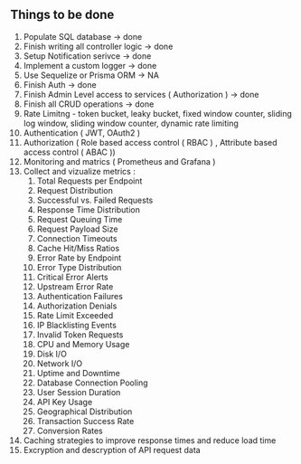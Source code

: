 
## Things to be done 
1. Populate SQL database -> done
2. Finish writing all controller logic -> done
3. Setup Notification serivce -> done
4. Implement a custom logger -> done
5. Use Sequelize or Prisma ORM -> NA
6. Finish Auth -> done
7. Finish Admin Level access to services ( Authorization ) -> done
8. Finish all CRUD operations -> done
9. Rate Limitng - token bucket, leaky bucket, fixed window counter, sliding log window, sliding window counter, dynamic rate limiting
10. Authentication ( JWT, OAuth2 )
11. Authorization ( Role based access control ( RBAC ) , Attribute based access control ( ABAC ))
12. Monitoring and matrics ( Prometheus and Grafana )
13. Collect and vizualize metrics :
    1. Total Requests per Endpoint
    2. Request Distribution
    3. Successful vs. Failed Requests
    4. Response Time Distribution
    5. Request Queuing Time
    6. Request Payload Size
    7. Connection Timeouts
    8.  Cache Hit/Miss Ratios
    9.  Error Rate by Endpoint
    10. Error Type Distribution
    11. Critical Error Alerts
    12. Upstream Error Rate
    13. Authentication Failures
    14. Authorization Denials
    15. Rate Limit Exceeded
    16. IP Blacklisting Events
    17. Invalid Token Requests
    18. CPU and Memory Usage
    19. Disk I/O
    20. Network I/O
    21. Uptime and Downtime
    24. Database Connection Pooling
    25. User Session Duration
    26. API Key Usage
    27. Geographical Distribution
    28. Transaction Success Rate
    29. Conversion Rates
14. Caching strategies to improve response times and reduce load time
15. Excryption and descryption of API request data